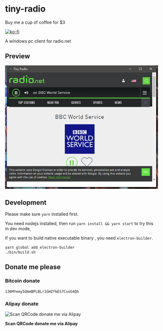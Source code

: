 # tiny-radio



Buy me a cup of coffee for $3

[![ko-fi](https://ko-fi.com/img/githubbutton_sm.svg)](https://ko-fi.com/M4M54KKIF)

A windows pc client for radio.net


## Preview


![preview](res/radio.net.png)

## Development

Please make sure `yarn` installed first.

You need nodejs installed, then run `yarn install && yarn start` to try this in dev mode,

If you want to build native executable binary , you need `electron-builder`.

```
yarn global add electron-builder
./bin/build.sh
```

## Donate me please

### Bitcoin donate

```
136MYemy5QmmBPLBLr1GHZfkES7CsoG4Qh
```
### Alipay donate
![Scan QRCode donate me via Alipay](https://www.netroby.com/assets/images/alipayme.jpg)

**Scan QRCode donate me via Alipay**

